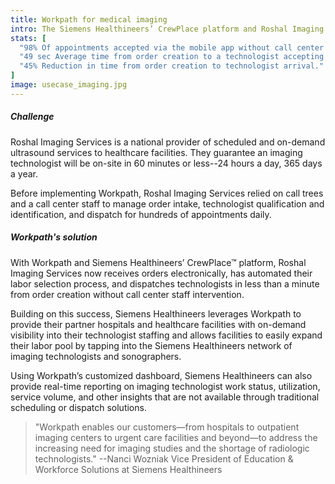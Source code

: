 ```yaml
---
title: Workpath for medical imaging
intro: The Siemens Healthineers’ CrewPlace platform and Roshal Imaging Services leverage Workpath to alleviate staffing shortages and expand patient access to advanced diagnostic services.
stats: [
  "98% Of appointments accepted via the mobile app without call center resources",
  "49 sec Average time from order creation to a technologist accepting the assignment",
  "45% Reduction in time from order creation to technologist arrival."
]
image: usecase_imaging.jpg
---
```


##### Challenge

Roshal Imaging Services is a national provider of scheduled and on-demand ultrasound services to healthcare facilities. They guarantee an imaging technologist will be on-site in 60 minutes or less--24 hours a day, 365 days a year.

Before implementing Workpath, Roshal Imaging Services relied on call trees and a call center staff to manage order intake, technologist qualification and identification, and dispatch for hundreds of appointments daily.

##### Workpath's solution

With Workpath and Siemens Healthineers’ CrewPlace&trade; platform, Roshal Imaging Services now receives orders electronically, has automated their labor selection process, and dispatches technologists in less than a minute from order creation without call center staff intervention.

Building on this success, Siemens Healthineers leverages Workpath to provide their partner hospitals and healthcare facilities with on-demand visibility into their technologist staffing and allows facilities to easily expand their labor pool by tapping into the Siemens Healthineers network of imaging technologists and sonographers.

Using Workpath’s customized dashboard, Siemens Healthineers can also provide real-time reporting on imaging technologist work status, utilization, service volume, and other insights that are not available through traditional scheduling or dispatch solutions.

> "Workpath enables our customers—from hospitals to outpatient imaging centers to urgent care facilities and beyond—to address the increasing need for imaging studies and the shortage of radiologic technologists." --Nanci Wozniak Vice President of Education &amp; Workforce Solutions at Siemens Healthineers